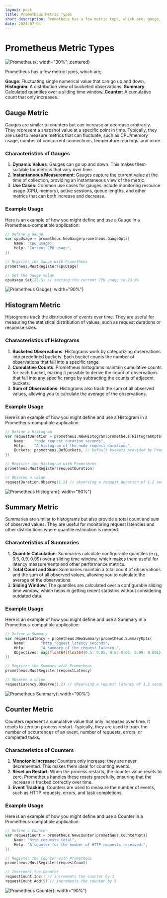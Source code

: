 ```yaml
---
layout: post
title: Prometheus Metric Types
short_description: Prometheus has a few metric type, which are; gauge, historgram, summary, counter...
date: 2024-07-04
---
```


# Prometheus Metric Types

![Prometheus](https://raw.githubusercontent.com/rca0/rca0.github.io/master/_posts/assets/prom_logo.png){: width="30%";.centered}

Prometheus has a few metric types, which are;

**Gauge**: Fluctuating single numerical value that can go up and down.
**Histogram**: A distribution view of bucketed observations.
**Summary**: Calculated quantiles over a sliding time window.
**Counter**: A cumulative count that only increases.

## Gauge Metric

Gauges are similar to counters but can increase or decrease arbitrarily. They represent a snapshot value at a specific point in time. Typically, they are used to measure metrics that can fluctuate, such as CPU/memory usage, number of concurrent connections, temperature readings, and more.

### Characteristics of Gauges

1. **Dynamic Values**: Gauges can go up and down. This makes them suitable for metrics that vary over time.
2. **Instantaneous Measurement**: Gauges capture the current value at the time of collection, providing an instantaneous view of the metric.
3. **Use Cases**: Common use cases for gauges include monitoring resource usage (CPU, memory), active sessions, queue lengths, and other metrics that can both increase and decrease.

### Example Usage

Here is an example of how you might define and use a Gauge in a Prometheus-compatible application:

```go
// Define a Gauge
var cpuUsage = prometheus.NewGauge(prometheus.GaugeOpts{
    Name: "cpu_usage",
    Help: "Current CPU usage",
})

// Register the Gauge with Prometheus
prometheus.MustRegister(cpuUsage)

// Set the Gauge value
cpuUsage.Set(23.5) // setting the current CPU usage to 23.5%
```

![Prometheus Gauge](https://raw.githubusercontent.com/rca0/rca0.github.io/master/_posts/assets/prom_gauge.png){: width="90%"}

## Histogram Metric

Histograms track the distribution of events over time. They are useful for measuring the statistical distribution of values, such as request durations or response sizes.

### Characteristics of Histograms

1. **Bucketed Observations**: Histograms work by categorizing observations into predefined buckets. Each bucket counts the number of observations that fall into a specific range.
2. **Cumulative Counts**: Prometheus histograms maintain cumulative counts for each bucket, making it possible to derive the count of observations that fall into any specific range by subtracting the counts of adjacent buckets.
3. **Sum of Observations**: Histograms also track the sum of all observed values, allowing you to calculate the average of the observations.

### Example Usage

Here is an example of how you might define and use a Histogram in a Prometheus-compatible application:

```go
// Define a Histogram
var requestDuration = prometheus.NewHistogram(prometheus.HistogramOpts{
    Name:    "node_request_duration_seconds",
    Help:    "A histogram of the node request duration.",
    Buckets: prometheus.DefBuckets, // Default buckets provided by Prometheus
})

// Register the Histogram with Prometheus
prometheus.MustRegister(requestDuration)

// Observe a value
requestDuration.Observe(1.2) // observing a request duration of 1.2 seconds
```

![Prometheus Histogram](https://raw.githubusercontent.com/rca0/rca0.github.io/master/_posts/assets/prom_histogram.png){: width="90%"}

## Summary Metric

Summaries are similar to histograms but also provide a total count and sum of observed values. They are useful for monitoring request latencies and other distributions where quantile estimation is needed.

### Characteristics of Summaries

1. **Quantile Calculation**: Summaries calculate configurable quantiles (e.g., 0.5, 0.9, 0.99) over a sliding time window, which makes them useful for latency measurements and other performance metrics.
2. **Total Count and Sum**: Summaries maintain a total count of observations and the sum of all observed values, allowing you to calculate the average of the observations.
3. **Sliding Window**: The quantiles are calculated over a configurable sliding time window, which helps in getting recent statistics without considering outdated data.

### Example Usage

Here is an example of how you might define and use a Summary in a Prometheus-compatible application:

```go
// Define a Summary
var requestLatency = prometheus.NewSummary(prometheus.SummaryOpts{
    Name:       "http_request_latency_seconds",
    Help:       "A summary of the request latency.",
    Objectives: map[float64]float64{0.5: 0.05, 0.9: 0.01, 0.99: 0.001},
})

// Register the Summary with Prometheus
prometheus.MustRegister(requestLatency)

// Observe a value
requestLatency.Observe(1.2) // observing a request latency of 1.2 seconds
```

![Prometheus Summary](https://raw.githubusercontent.com/rca0/rca0.github.io/master/_posts/assets/prom_summary.png){: width="90%"}

## Counter Metric

Counters represent a cumulative value that only increases over time. It resets to zero on process restart. Typically, they are used to track the number of occurrences of an event, number of requests, errors, or completed tasks.

### Characteristics of Counters

1. **Monotonic Increase**: Counters only increase; they are never decremented. This makes them ideal for counting events.
2. **Reset on Restart**: When the process restarts, the counter value resets to zero. Prometheus handles these resets gracefully, ensuring that the increase is tracked correctly over time.
3. **Event Tracking**: Counters are used to measure the number of events, such as HTTP requests, errors, and task completions.

### Example Usage

Here is an example of how you might define and use a Counter in a Prometheus-compatible application:

```go
// Define a Counter
var requestCount = prometheus.NewCounter(prometheus.CounterOpts{
    Name: "http_requests_total",
    Help: "A counter for the number of HTTP requests received.",
})

// Register the Counter with Prometheus
prometheus.MustRegister(requestCount)

// Increment the Counter
requestCount.Inc() // increments the counter by 1
requestCount.Add(5) // increments the counter by 5
```

![Prometheus Counter](https://raw.githubusercontent.com/rca0/rca0.github.io/master/_posts/assets/prom_counter.png){: width="90%"}
